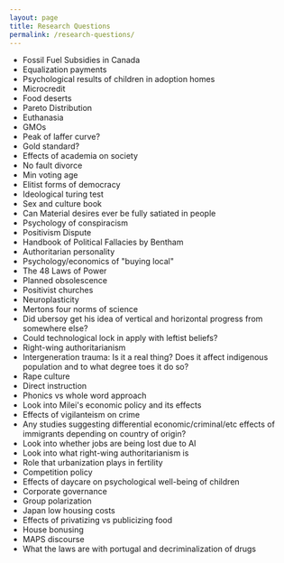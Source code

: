 ```yaml
---
layout: page
title: Research Questions
permalink: /research-questions/
---
```


* Fossil Fuel Subsidies in Canada
* Equalization payments
* Psychological results of children in adoption homes
* Microcredit
* Food deserts
* Pareto Distribution
* Euthanasia
* GMOs
* Peak of laffer curve?
* Gold standard?
* Effects of academia on society
* No fault divorce
* Min voting age
* Elitist forms of democracy
* Ideological turing test
* Sex and culture book
* Can Material desires ever be fully satiated in people
* Psychology of conspiracism
* Positivism Dispute
* Handbook of Political Fallacies by Bentham
* Authoritarian personality
* Psychology/economics of "buying local"
* The 48 Laws of Power
* Planned obsolescence
* Positivist churches
* Neuroplasticity
* Mertons four norms of science
* Did ubersoy get his idea of vertical and horizontal progress from somewhere else?
* Could technological lock in apply with leftist beliefs?
* Right-wing authoritarianism
* Intergeneration trauma: Is it a real thing? Does it affect indigenous population and to what degree toes it do so?
* Rape culture
* Direct instruction
* Phonics vs whole word approach
* Look into Milei's economic policy and its effects
* Effects of vigilanteism on crime
* Any studies suggesting differential economic/criminal/etc effects of immigrants depending on country of origin?
* Look into whether jobs are being lost due to AI
* Look into what right-wing authoritarianism is
* Role that urbanization plays in fertility
* Competition policy
* Effects of daycare on psychological well-being of children
* Corporate governance
* Group polarization
* Japan low housing costs
* Effects of privatizing vs publicizing food
* House bonusing
* MAPS discourse
* What the laws are with portugal and decriminalization of drugs
